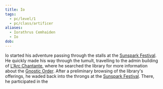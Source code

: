 ```yaml
---
title: Io
tags:
  - pc/level/1
  - pc/class/artificer
aliases:
  - Iorathrus Cemhaiden
  - Io
dob:
---
```

Io started his adventure passing through the stalls at the [Sunspark Festival](../../../../event/recurring/holiday/sunspark-festival.md). He quickly made his way through the tumult, travelling to the admin building of [L'Arc Chantante](../../../../place/landmark/building/larc-chantante.md), where he searched the library for more information about the [Gnostic Order](../../../org/ideo/gnostic-order.md). After a preliminary browsing of the library's offerings, he waded back into the throngs at the [Sunspark Festival](../../../../event/recurring/holiday/sunspark-festival.md). There, he participated in the 